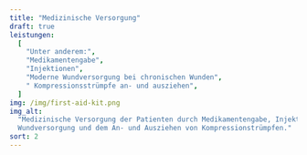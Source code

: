 ```yaml
---
title: "Medizinische Versorgung"
draft: true
leistungen:
  [
    "Unter anderem:",
    "Medikamentengabe",
    "Injektionen",
    "Moderne Wundversorgung bei chronischen Wunden",
    " Kompressionsstrümpfe an- und ausziehen",
  ]
img: /img/first-aid-kit.png
img_alt:
  "Medizinische Versorgung der Patienten durch Medikamentengabe, Injektionen,
  Wundversorgung und dem An- und Ausziehen von Kompressionstrümpfen."
sort: 2
---
```


